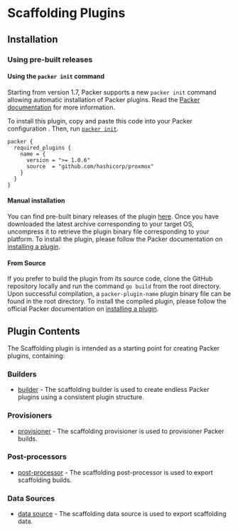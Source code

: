 # Scaffolding Plugins

<!--
  Include a short overview about the plugin.

  This document is a great location for creating a table of contents for each
  of the components the plugin may provide. This document should load automatically
  when navigating to the docs directory for a plugin.

-->

## Installation

### Using pre-built releases

#### Using the `packer init` command

Starting from version 1.7, Packer supports a new `packer init` command allowing
automatic installation of Packer plugins. Read the
[Packer documentation](https://www.packer.io/docs/commands/init) for more information.

To install this plugin, copy and paste this code into your Packer configuration .
Then, run [`packer init`](https://www.packer.io/docs/commands/init).

```hcl
packer {
  required_plugins {
    name = {
      version = ">= 1.0.6"
      source  = "github.com/hashicorp/proxmox"
    }
  }
}
```

#### Manual installation

You can find pre-built binary releases of the plugin [here](https://github.com/hashicorp/packer-plugin-name/releases).
Once you have downloaded the latest archive corresponding to your target OS,
uncompress it to retrieve the plugin binary file corresponding to your platform.
To install the plugin, please follow the Packer documentation on
[installing a plugin](https://www.packer.io/docs/extending/plugins/#installing-plugins).


#### From Source

If you prefer to build the plugin from its source code, clone the GitHub
repository locally and run the command `go build` from the root
directory. Upon successful compilation, a `packer-plugin-name` plugin
binary file can be found in the root directory.
To install the compiled plugin, please follow the official Packer documentation
on [installing a plugin](https://www.packer.io/docs/extending/plugins/#installing-plugins).


## Plugin Contents

The Scaffolding plugin is intended as a starting point for creating Packer plugins, containing:

### Builders

- [builder](/docs/builders/builder-name.mdx) - The scaffolding builder is used to create endless Packer
  plugins using a consistent plugin structure.

### Provisioners

- [provisioner](/docs/provisioners/provisioner-name.mdx) - The scaffolding provisioner is used to provisioner
  Packer builds.

### Post-processors

- [post-processor](/docs/post-processors/postprocessor-name.mdx) - The scaffolding post-processor is used to
  export scaffolding builds.

### Data Sources

- [data source](/docs/datasources/datasource-name.mdx) - The scaffolding data source is used to
  export scaffolding data.

